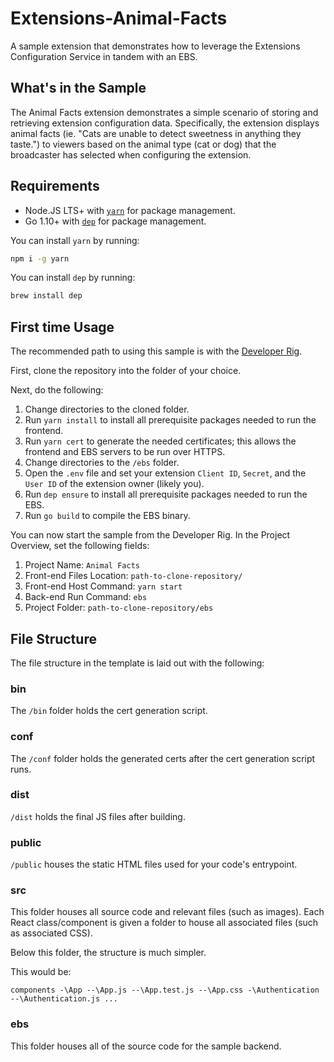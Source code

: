 # Extensions-Animal-Facts
A sample extension that demonstrates how to leverage the Extensions Configuration Service in tandem with an EBS. 

## What's in the Sample
The Animal Facts extension demonstrates a simple scenario of storing and retrieving extension configuration data. Specifically, the extension displays animal facts (ie. "Cats are unable to detect sweetness in anything they taste.") to viewers based on the animal type (cat or dog) that the broadcaster has selected when configuring the extension.


## Requirements
- Node.JS LTS+ with [`yarn`](https://yarnpkg.com/en/) for package management.
- Go 1.10+ with [`dep`](https://github.com/golang/dep) for package management. 

You can install `yarn` by running:
```bash
npm i -g yarn
```

You can install `dep` by running:
```bash
brew install dep
```

## First time Usage

The recommended path to using this sample is with the [Developer Rig](/twitchdev/developer-rig).

First, clone the repository into the folder of your choice. 

Next, do the following: 

1. Change directories to the cloned folder.
2. Run `yarn install` to install all prerequisite packages needed to run the frontend. 
3. Run `yarn cert` to generate the needed certificates; this allows the frontend and EBS servers to be run over HTTPS.
4. Change directories to the `/ebs` folder.
5. Open the `.env` file and set your extension `Client ID`, `Secret`, and the `User ID` of the extension owner (likely you).
6. Run `dep ensure` to install all prerequisite packages needed to run the EBS. 
7. Run `go build` to compile the EBS binary.

You can now start the sample from the Developer Rig. In the Project Overview, set the following fields:

1. Project Name: `Animal Facts`
2. Front-end Files Location: `path-to-clone-repository/`
3. Front-end Host Command: `yarn start`
4. Back-end Run Command: `ebs`
5. Project Folder: `path-to-clone-repository/ebs`

## File Structure

The file structure in the template is laid out with the following: 

### bin

The `/bin` folder holds the cert generation script. 

### conf 

The `/conf` folder holds the generated certs after the cert generation script runs. 

### dist

`/dist` holds the final JS files after building. 

### public

`/public` houses the static HTML files used for your code's entrypoint. 

### src

This folder houses all source code and relevant files (such as images). Each React class/component is given a folder to house all associated files (such as associated CSS).

Below this folder, the structure is much simpler.

This would be: 

`
components
-\App
--\App.js
--\App.test.js
--\App.css
-\Authentication
--\Authentication.js
...
`

### ebs

This folder houses all of the source code for the sample backend. 
